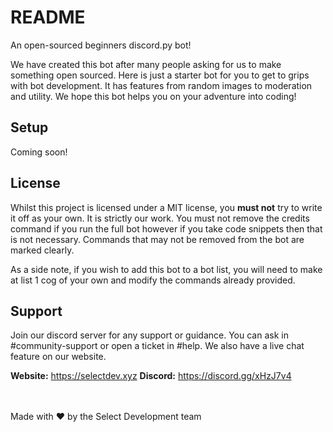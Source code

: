 # README
An open-sourced beginners discord.py bot!

We have created this bot after many people asking for us to make something open sourced. Here is just a starter bot for you to get to grips with bot development. It has features from random images to moderation and utility. We hope this bot helps you on your adventure into coding!

## Setup

Coming soon!

## License
Whilst this project is licensed under a MIT license, you **must not** try to write it off as your own. It is strictly our work. You must not remove the credits command if you run  the full bot however if you take code snippets then that is not necessary. Commands that may not be removed from the bot are marked clearly.

As a side note, if you wish to add this bot to a bot list, you will need to make at list 1 cog of your own and modify the commands already provided.

## Support
Join our discord server for any support or guidance. You can ask in #community-support or open a ticket in #help. We also have a live chat feature on our website.

**Website:** https://selectdev.xyz
**Discord:** https://discord.gg/xHzJ7v4
<br>
<br>
<br>

Made with :heart: by the Select Development team
